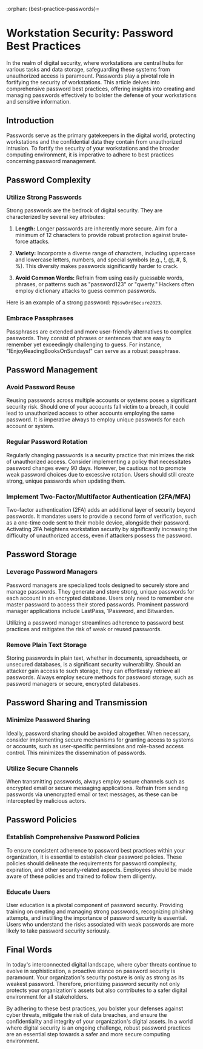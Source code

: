 :orphan:
(best-practice-passwords)=

# Workstation Security: Password Best Practices

In the realm of digital security, where workstations are central hubs for various tasks and data storage, safeguarding these systems from unauthorized access is paramount. Passwords play a pivotal role in fortifying the security of workstations. This article delves into comprehensive password best practices, offering insights into creating and managing passwords effectively to bolster the defense of your workstations and sensitive information.

## Introduction

Passwords serve as the primary gatekeepers in the digital world, protecting workstations and the confidential data they contain from unauthorized intrusion. To fortify the security of your workstations and the broader computing environment, it is imperative to adhere to best practices concerning password management.

## Password Complexity

### Utilize Strong Passwords

Strong passwords are the bedrock of digital security. They are characterized by several key attributes:

1. **Length:** Longer passwords are inherently more secure. Aim for a minimum of 12 characters to provide robust protection against brute-force attacks.

2. **Variety:** Incorporate a diverse range of characters, including uppercase and lowercase letters, numbers, and special symbols (e.g., !, @, #, $, %). This diversity makes passwords significantly harder to crack.

3. **Avoid Common Words:** Refrain from using easily guessable words, phrases, or patterns such as "password123" or "qwerty." Hackers often employ dictionary attacks to guess common passwords.

Here is an example of a strong password: `P@ssw0rd$ecure2023`.

### Embrace Passphrases

Passphrases are extended and more user-friendly alternatives to complex passwords. They consist of phrases or sentences that are easy to remember yet exceedingly challenging to guess. For instance, "IEnjoyReadingBooksOnSundays!" can serve as a robust passphrase.

## Password Management

### Avoid Password Reuse

Reusing passwords across multiple accounts or systems poses a significant security risk. Should one of your accounts fall victim to a breach, it could lead to unauthorized access to other accounts employing the same password. It is imperative always to employ unique passwords for each account or system.

### Regular Password Rotation

Regularly changing passwords is a security practice that minimizes the risk of unauthorized access. Consider implementing a policy that necessitates password changes every 90 days. However, be cautious not to promote weak password choices due to excessive rotation. Users should still create strong, unique passwords when updating them.

### Implement Two-Factor/Multifactor Authentication (2FA/MFA)

Two-factor authentication (2FA) adds an additional layer of security beyond passwords. It mandates users to provide a second form of verification, such as a one-time code sent to their mobile device, alongside their password. Activating 2FA heightens workstation security by significantly increasing the difficulty of unauthorized access, even if attackers possess the password.

## Password Storage

### Leverage Password Managers

Password managers are specialized tools designed to securely store and manage passwords. They generate and store strong, unique passwords for each account in an encrypted database. Users only need to remember one master password to access their stored passwords. Prominent password manager applications include LastPass, 1Password, and Bitwarden.

Utilizing a password manager streamlines adherence to password best practices and mitigates the risk of weak or reused passwords.

### Remove Plain Text Storage

Storing passwords in plain text, whether in documents, spreadsheets, or unsecured databases, is a significant security vulnerability. Should an attacker gain access to such storage, they can effortlessly retrieve all passwords. Always employ secure methods for password storage, such as password managers or secure, encrypted databases.

## Password Sharing and Transmission

### Minimize Password Sharing

Ideally, password sharing should be avoided altogether. When necessary, consider implementing secure mechanisms for granting access to systems or accounts, such as user-specific permissions and role-based access control. This minimizes the dissemination of passwords.

### Utilize Secure Channels

When transmitting passwords, always employ secure channels such as encrypted email or secure messaging applications. Refrain from sending passwords via unencrypted email or text messages, as these can be intercepted by malicious actors.

## Password Policies

### Establish Comprehensive Password Policies

To ensure consistent adherence to password best practices within your organization, it is essential to establish clear password policies. These policies should delineate the requirements for password complexity, expiration, and other security-related aspects. Employees should be made aware of these policies and trained to follow them diligently.

### Educate Users

User education is a pivotal component of password security. Providing training on creating and managing strong passwords, recognizing phishing attempts, and instilling the importance of password security is essential. Users who understand the risks associated with weak passwords are more likely to take password security seriously.

## Final Words

In today's interconnected digital landscape, where cyber threats continue to evolve in sophistication, a proactive stance on password security is paramount. Your organization's security posture is only as strong as its weakest password. Therefore, prioritizing password security not only protects your organization's assets but also contributes to a safer digital environment for all stakeholders.

By adhering to these best practices, you bolster your defenses against cyber threats, mitigate the risk of data breaches, and ensure the confidentiality and integrity of your organization's digital assets. In a world where digital security is an ongoing challenge, robust password practices are an essential step towards a safer and more secure computing environment.